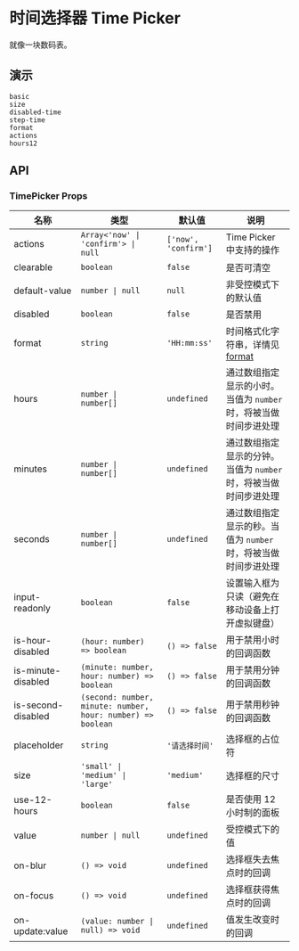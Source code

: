 # 时间选择器 Time Picker

就像一块数码表。

## 演示

```demo
basic
size
disabled-time
step-time
format
actions
hours12
```

## API

### TimePicker Props

| 名称 | 类型 | 默认值 | 说明 |
| --- | --- | --- | --- |
| actions | `Array<'now' \| 'confirm'> \| null` | `['now', 'confirm']` | Time Picker 中支持的操作 |
| clearable | `boolean` | `false` | 是否可清空 |
| default-value | `number \| null` | `null` | 非受控模式下的默认值 |
| disabled | `boolean` | `false` | 是否禁用 |
| format | `string` | `'HH:mm:ss'` | 时间格式化字符串，详情见 [format](https://date-fns.org/v2.23.0/docs/format) |
| hours | `number \| number[]` | `undefined` | 通过数组指定显示的小时。当值为 `number` 时，将被当做时间步进处理 |
| minutes | `number \| number[]` | `undefined` | 通过数组指定显示的分钟。当值为 `number` 时，将被当做时间步进处理 |
| seconds | `number \| number[]` | `undefined` | 通过数组指定显示的秒。当值为 `number` 时，将被当做时间步进处理 |
| input-readonly | `boolean` | `false` | 设置输入框为只读（避免在移动设备上打开虚拟键盘） |
| is-hour-disabled | `(hour: number) => boolean` | `() => false` | 用于禁用小时的回调函数 |
| is-minute-disabled | `(minute: number, hour: number) => boolean` | `() => false` | 用于禁用分钟的回调函数 |
| is-second-disabled | `(second: number, minute: number, hour: number) => boolean` | `() => false` | 用于禁用秒钟的回调函数 |
| placeholder | `string` | `'请选择时间'` | 选择框的占位符 |
| size | `'small' \| 'medium' \| 'large'` | `'medium'` | 选择框的尺寸 |
| use-12-hours | `boolean` | `false` | 是否使用 12 小时制的面板 |
| value | `number \| null` | `undefined` | 受控模式下的值 |
| on-blur | `() => void` | `undefined` | 选择框失去焦点时的回调 |
| on-focus | `() => void` | `undefined` | 选择框获得焦点时的回调 |
| on-update:value | `(value: number \| null) => void` | `undefined` | 值发生改变时的回调 |

